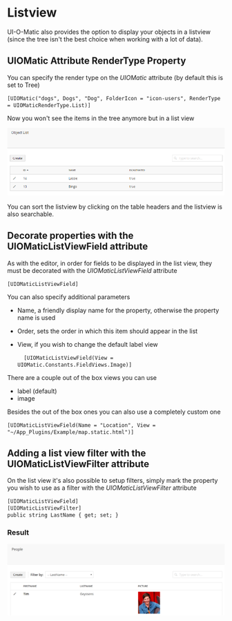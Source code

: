 # Listview #

UI-O-Matic also provides the option to display your objects in a listview (since the tree isn't the best choice when working with a lot of data).

## UIOMatic Attribute RenderType Property ##

You can specify the render type on the *UIOMatic* attribute (by default this is set to Tree)

    [UIOMatic("dogs", Dogs", "Dog", FolderIcon = "icon-users", RenderType = UIOMaticRenderType.List)]

Now you won't see the items in the tree anymore but in a list view

![](img/listview.png)

You can sort the listview by clicking on the table headers and the listview is also searchable.

## Decorate properties with the UIOMaticListViewField attribute ##
As with the editor, in order for fields to be displayed in the list view, they must be decorated with the *UIOMaticListViewField* attribute

	[UIOMaticListViewField]

You can also specify additional parameters

- Name, a friendly display name for the property, otherwise the property name is used
- Order, sets the order in which this item should appear in the list
- View, if you wish to change the default label view




		[UIOMaticListViewField(View = UIOMatic.Constants.FieldViews.Image)]


There are a couple out of the box views you can use

- label (default)
- image

Besides the out of the box ones you can also use a completely custom one 

    [UIOMaticListViewField(Name = "Location", View = "~/App_Plugins/Example/map.static.html")]

## Adding a list view filter with the UIOMaticListViewFilter attribute ##

On the list view it's also possible to setup filters, simply mark the property you wish to use as a filter with the *UIOMaticListViewFilter* attribute

    [UIOMaticListViewField]
    [UIOMaticListViewFilter]
    public string LastName { get; set; }

### Result ###

![list view filter](img/listviewfilter.png)

